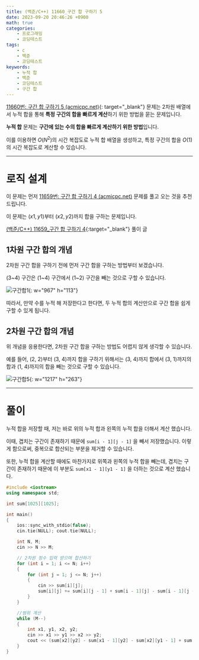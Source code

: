 ```yaml
---
title: (백준/C++) 11660_구간 합 구하기 5
date: 2023-09-20 20:46:26 +0900
math: true
categories:
    - 프로그래밍
    - 코딩테스트
tags:
    - c
    - 백준
    - 코딩테스트
keywords:
    - 누적 합
    - 백준
    - 코딩테스트
    - 구간 합
---
```


[11660번: 구간 합 구하기 5 (acmicpc.net)](https://www.acmicpc.net/problem/11660){: target="_blank"} 문제는 2차원 배열에서 누적 합을 통해 **특정 구간의 합을 빠르게 계산**하기 위한 방법을 묻는 문제입니다.

<span class="keyword">**누적 합**</span> 문제는 **구간에 있는 수의 합을 빠르게 계산하기 위한 방법**입니다.

이를 이용하면 $O(N^2)$의 시간 복잡도로 누적 합 배열을 생성하고, 특정 구간의 합을 $O(1)$의 시간 복잡도로 계산할 수 있습니다.

---

# 로직 설계

이 문제는 먼저 [11659번: 구간 합 구하기 4 (acmicpc.net)](https://www.acmicpc.net/problem/11659) 문제를 풀고 오는 것을 추천 드립니다.

이 문제는 $(x1, y1)$부터 $(x2, y2)$까지 합을 구하는 문제입니다.

[(백준/C++) 11659_구간 합 구하기 4](/posts/%EB%B0%B1%EC%A4%80-%EA%B5%AC%EA%B0%84-%ED%95%A9-%EA%B5%AC%ED%95%98%EA%B8%B0-4/){:target="_blank"} 풀이 글

## 1차원 구간 합의 개념

2차원 구간 합을 구하기 전에 먼저 구간 합을 구하는 방법부터 보겠습니다.

(3~4) 구간은 (1~4) 구간에서 (1~2) 구간을 빼는 것으로 구할 수 있습니다.

![구간합1](https://i.postimg.cc/6QGQcqt3/1.png){: w="967" h="113"}

따라서, 만약 수를 누적 해 저장한다고 한다면, 두 누적 합의 계산만으로 구간 합을 쉽게 구할 수 있게 됩니다.

## 2차원 구간 합의 개념

위 개념을 응용한다면, 2차원 구간 합을 구하는 방법도 어렵지 않게 생각할 수 있습니다.

예를 들어, (2, 2)부터 (3, 4)까지 합을 구하기 위해서는 (3, 4)까지 합에서 (3, 1)까지의 합과 (1, 4)까지의 합을 빼는 것으로 구할 수 있습니다.

![구간합5](https://i.postimg.cc/1tG3xdg1/5.png){: w="1217" h="263"}

---

# 풀이

누적 합을 저장할 때, 저는 바로 위의 누적 합과 왼쪽의 누적 합을 더해서 계산 했습니다. 

이때, 겹치는 구간이 존재하기 때문에 `sum[i - 1][j - 1]` 을 빼서 저장했습니다. 이렇게 함으로써, 중복으로 합산되는 부분을 제거할 수 있습니다.

또한, 누적 합을 계산할 때에도 마찬가지로 위쪽과 왼쪽의 누적 합을 빼는데, 겹치는 구간이 존재하기 때문에 이 부분도 `sum[x1 - 1][y1 - 1]` 을 더하는 것으로 계산 했습니다.

```cpp
#include <iostream>
using namespace std;

int sum[1025][1025];

int main()
{
	ios::sync_with_stdio(false);
	cin.tie(NULL); cout.tie(NULL);

	int N, M;
	cin >> N >> M;

	// 2차원 정수 입력 받으며 합산하기
	for (int i = 1; i <= N; i++)
	{
		for (int j = 1; j <= N; j++)
		{
			cin >> sum[i][j];
			sum[i][j] += sum[i][j - 1] + sum[i - 1][j] - sum[i - 1][j - 1];
		}
	}

	//범위 계산
	while (M--)
	{
		int x1, y1, x2, y2;
		cin >> x1 >> y1 >> x2 >> y2;
		cout << (sum[x2][y2] - sum[x1 - 1][y2] - sum[x2][y1 - 1] + sum[x1 - 1][y1 - 1]) << '\n';
	}
}
```